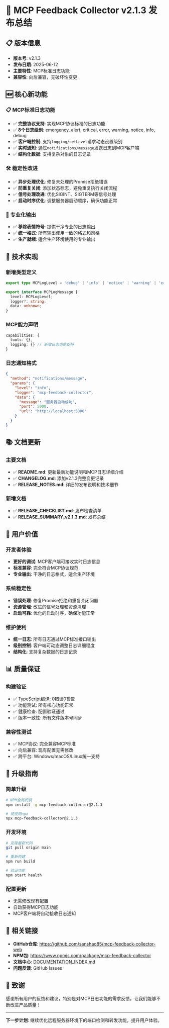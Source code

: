 # 🚀 MCP Feedback Collector v2.1.3 发布总结

## 📋 版本信息
- **版本号**: v2.1.3
- **发布日期**: 2025-06-12
- **主要特性**: MCP标准日志功能
- **兼容性**: 向后兼容，无破坏性变更

## 🆕 核心新功能

### 📋 MCP标准日志功能
- ✅ **完整协议支持**: 实现MCP协议标准的日志功能
- ✅ **8个日志级别**: emergency, alert, critical, error, warning, notice, info, debug
- ✅ **客户端控制**: 支持`logging/setLevel`请求动态设置级别
- ✅ **实时通知**: 通过`notifications/message`发送日志到MCP客户端
- ✅ **结构化数据**: 支持复杂对象的日志记录

### 🛠️ 稳定性改进
- ✅ **异步处理优化**: 修复未处理的Promise拒绝错误
- ✅ **防重复关闭**: 添加状态标志，避免重复执行关闭流程
- ✅ **信号处理改进**: 优化SIGINT、SIGTERM等信号处理
- ✅ **启动时序优化**: 调整服务器启动顺序，确保功能正常

### 🎨 专业化输出
- ✅ **移除表情符号**: 提供干净专业的日志输出
- ✅ **统一格式**: 所有输出使用一致的格式和风格
- ✅ **生产就绪**: 适合生产环境使用的专业输出

## 🔧 技术实现

### 新增类型定义
```typescript
export type MCPLogLevel = 'debug' | 'info' | 'notice' | 'warning' | 'error' | 'critical' | 'alert' | 'emergency';

export interface MCPLogMessage {
  level: MCPLogLevel;
  logger?: string;
  data: unknown;
}
```

### MCP能力声明
```typescript
capabilities: {
  tools: {},
  logging: {} // 新增日志功能支持
}
```

### 日志通知格式
```json
{
  "method": "notifications/message",
  "params": {
    "level": "info",
    "logger": "mcp-feedback-collector",
    "data": {
      "message": "服务器启动成功",
      "port": 5000,
      "url": "http://localhost:5000"
    }
  }
}
```

## 📚 文档更新

### 主要文档
- ✅ **README.md**: 更新最新功能说明和MCP日志详细介绍
- ✅ **CHANGELOG.md**: 添加v2.1.3完整变更记录
- ✅ **RELEASE_NOTES.md**: 详细的发布说明和技术细节

### 新增文档
- ✅ **RELEASE_CHECKLIST.md**: 发布检查清单
- ✅ **RELEASE_SUMMARY_v2.1.3.md**: 发布总结

## 🎯 用户价值

### 开发者体验
- **更好的调试**: MCP客户端可接收实时日志信息
- **标准兼容**: 完全符合MCP协议规范
- **专业输出**: 干净的日志格式，适合生产环境

### 系统稳定性
- **错误处理**: 修复Promise拒绝和重复关闭问题
- **资源管理**: 改进的信号处理和资源清理
- **启动可靠**: 优化的启动时序，确保功能正常

### 维护便利
- **统一日志**: 所有日志通过MCP标准接口输出
- **级别控制**: 客户端可动态调整日志详细程度
- **结构化**: 支持复杂数据的日志记录

## 📊 质量保证

### 构建验证
- ✅ TypeScript编译: 0错误0警告
- ✅ 功能测试: 所有核心功能正常
- ✅ 健康检查: 配置验证通过
- ✅ 版本一致性: 所有文件版本号同步

### 兼容性测试
- ✅ MCP协议: 完全兼容MCP标准
- ✅ 向后兼容: 现有配置无需修改
- ✅ 跨平台: Windows/macOS/Linux统一支持

## 🚀 升级指南

### 简单升级
```bash
# NPM全局安装
npm install -g mcp-feedback-collector@2.1.3

# 或使用npx
npx mcp-feedback-collector@2.1.3
```

### 开发环境
```bash
# 克隆最新代码
git pull origin main

# 重新构建
npm run build

# 验证功能
npm start health
```

### 配置更新
- 无需修改现有配置
- 自动获得MCP日志功能
- MCP客户端将自动接收日志通知

## 🔗 相关链接

- **GitHub仓库**: https://github.com/sanshao85/mcp-feedback-collector-web
- **NPM包**: https://www.npmjs.com/package/mcp-feedback-collector
- **文档中心**: [DOCUMENTATION_INDEX.md](DOCUMENTATION_INDEX.md)
- **问题反馈**: GitHub Issues

## 🙏 致谢

感谢所有用户的反馈和建议，特别是对MCP日志功能的需求反馈，让我们能够不断改进产品质量！

---

**下一步计划**: 继续优化远程服务器环境下的端口检测和转发功能，提升用户体验。
